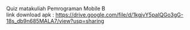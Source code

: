 Quiz matakuliah Pemrograman Mobile B  
link download apk : https://drive.google.com/file/d/1kgjvY5paIQGo3gG-18s_db9n685MALA7/view?usp=sharing
